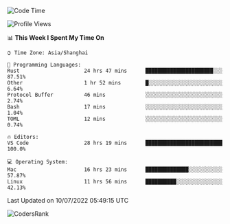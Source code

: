 <!--START_SECTION:waka-->
![Code Time](http://img.shields.io/badge/Code%20Time-1%2C482%20hrs%2055%20mins-blue)

![Profile Views](http://img.shields.io/badge/Profile%20Views-16-blue)

📊 **This Week I Spent My Time On** 

```text
⌚︎ Time Zone: Asia/Shanghai

💬 Programming Languages: 
Rust                     24 hrs 47 mins      ██████████████████████░░░   87.51% 
Other                    1 hr 52 mins        █░░░░░░░░░░░░░░░░░░░░░░░░   6.64% 
Protocol Buffer          46 mins             ░░░░░░░░░░░░░░░░░░░░░░░░░   2.74% 
Bash                     17 mins             ░░░░░░░░░░░░░░░░░░░░░░░░░   1.04% 
TOML                     12 mins             ░░░░░░░░░░░░░░░░░░░░░░░░░   0.74%

🔥 Editors: 
VS Code                  28 hrs 19 mins      █████████████████████████   100.0%

💻 Operating System: 
Mac                      16 hrs 23 mins      ██████████████░░░░░░░░░░░   57.87% 
Linux                    11 hrs 56 mins      ██████████░░░░░░░░░░░░░░░   42.13%

```


 Last Updated on 10/07/2022 05:49:15 UTC
<!--END_SECTION:waka-->

![CodersRank](https://cr-skills-chart-widget.azurewebsites.net/api/api?username=BugenZhao&padding=16&tooltip=true&branding=false&sort-by-score=true&skills=Rust%2C%20Swift%2C%20C%2C%20TypeScript%2C%20Java%2C%20Go%2C%20Dart%2C%20C%2B%2B%2C%20Python%2C%20Assembly%2C%20Shell%2C%20Kotlin)
